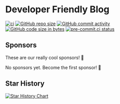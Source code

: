 # Developer Friendly Blog

[![ci](https://cronitor.io/badges/Pf30fO/production/Rw6iQhb0A8NIcmujqE6dkK4e8GI.svg)](https://developer-friendly.cronitorstatus.com/)
[![GitHub repo size](https://img.shields.io/github/repo-size/developer-friendly/blog)](https://github.com/developer-friendly/blog)
[![GitHub commit activity](https://img.shields.io/github/commit-activity/m/developer-friendly/blog)](https://github.com/developer-friendly/blog/commits/main/)
[![GitHub code size in bytes](https://img.shields.io/github/languages/code-size/developer-friendly/blog)](https://github.com/developer-friendly/blog)
[![pre-commit.ci status](https://results.pre-commit.ci/badge/github/developer-friendly/blog/main.svg)](https://results.pre-commit.ci/latest/github/developer-friendly/blog/main)

## Sponsors

These are our really cool sponsors! 💖

<!-- sponsors -->No sponsors yet. Become the first sponsor! 💝<!-- sponsors -->

## Star History

<a href="https://star-history.com/#developer-friendly/blog&Timeline">
 <picture>
   <source media="(prefers-color-scheme: dark)" srcset="https://api.star-history.com/svg?repos=developer-friendly/blog&type=Timeline&theme=dark" />
   <source media="(prefers-color-scheme: light)" srcset="https://api.star-history.com/svg?repos=developer-friendly/blog&type=Timeline" />
   <img alt="Star History Chart" src="https://api.star-history.com/svg?repos=developer-friendly/blog&type=Timeline" />
 </picture>
</a>
